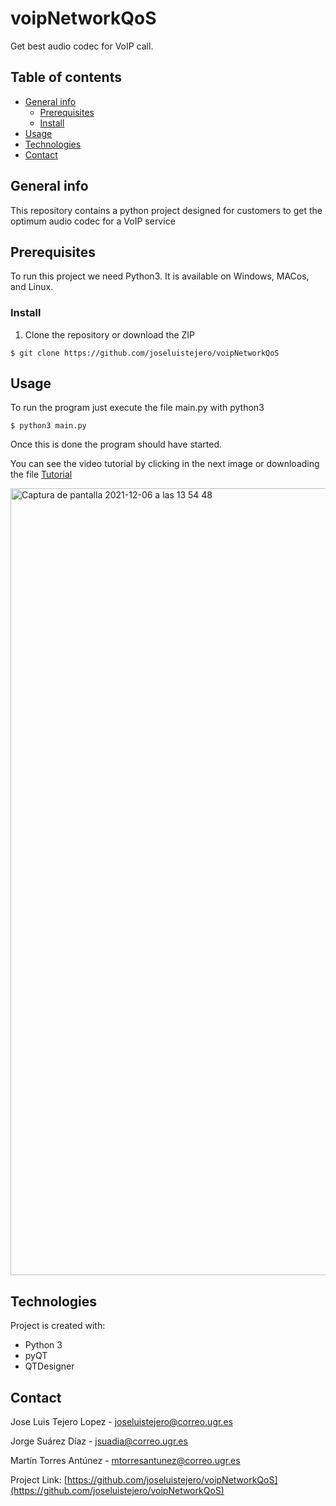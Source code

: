 # voipNetworkQoS
Get best audio codec for VoIP call.

## Table of contents
* [General info](#general-info)
	* [Prerequisites](#prerequisites)
	* [Install](#install)
* [Usage](#usage)
* [Technologies](#technologies)
* [Contact](#contact)

## General info
This repository contains a python project designed for customers to get the optimum audio codec for a VoIP service
	
## Prerequisites
To run this project we need Python3.
It is available on Windows, MACos, and Linux. 


### Install
1. Clone the repository or download the ZIP
```
$ git clone https://github.com/joseluistejero/voipNetworkQoS
```


<!-- USAGE EXAMPLES -->
## Usage

To run the program just execute the file main.py with python3  

```
$ python3 main.py 
```

Once this is done the program should have started. 

You can see the video tutorial by clicking in the next image or downloading the file [Tutorial](Tutorial%20voipNetworkQoS.mp4)

[<img width="1259" alt="Captura de pantalla 2021-12-06 a las 13 54 48" src="https://user-images.githubusercontent.com/39380561/144849649-f52d1e25-635e-4e31-a637-135fc00ce1a7.png">](https://drive.google.com/file/d/1EhAPlbc8ZZEkpxPg19BYinM4ts9ylXab/view?usp=sharing)


## Technologies
Project is created with:
* Python 3
* pyQT
* QTDesigner


<!-- CONTACT -->
## Contact

Jose Luis Tejero Lopez 	- joseluistejero@correo.ugr.es

Jorge Suárez Díaz 	- jsuadia@correo.ugr.es

Martín Torres Antúnez 	- mtorresantunez@correo.ugr.es

Project Link: [https://github.com/joseluistejero/voipNetworkQoS](https://github.com/joseluistejero/voipNetworkQoS)

